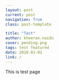 ```yaml
---
layout: post
current: post
navigation: True
class: post-template

title: "Test"
author: kheeran.naidu
cover: pending.png
tags: test featured
date: 2018-01-01
link: /
---
```


This is test page
